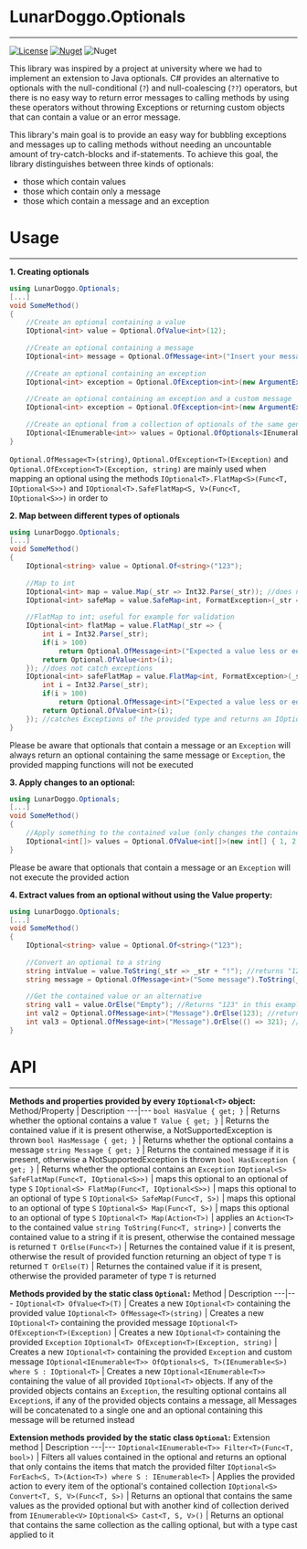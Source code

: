 LunarDoggo.Optionals
============
---
[![License](https://img.shields.io/github/license/LunarDoggo/Optionals)](https://github.com/lunardoggo/Optionals/blob/main/license) [![Nuget](https://img.shields.io/nuget/vpre/LunarDoggo.Optionals)](https://www.nuget.org/packages/LunarDoggo.Optionals/) ![Nuget](https://img.shields.io/nuget/dt/LunarDoggo.Optionals)

This library was inspired by a project at university where we had to implement an extension to Java optionals. C# provides an alternative to optionals with the null-conditional (`?`) and null-coalescing (`??`) operators, but there is no easy way to return error messages to calling methods by using these operators without throwing Exceptions or returning custom objects that can contain a value or an error message.

This library's main goal is to provide an easy way for bubbling exceptions and messages up to calling methods without needing an uncountable amount of try-catch-blocks and if-statements. To achieve this goal, the library distinguishes between three kinds of optionals:
  * those which contain values
  * those which contain only a message
  * those which contain a message and an exception

Usage
=
---
**1. Creating optionals**
```csharp
using LunarDoggo.Optionals;
[...]
void SomeMethod()
{
    //Create an optional containing a value
    IOptional<int> value = Optional.OfValue<int>(12);
    
    //Create an optional containing a message
    IOptional<int> message = Optional.OfMessage<int>("Insert your message here");
    
    //Create an optional containing an exception
    IOptional<int> exception = Optional.OfException<int>(new ArgumentException("Some message"));
    
    //Create an optional containing an exception and a custom message
    IOptional<int> exception = Optional.OfException<int>(new ArgumentException("Some exception"), "Custom message");
    
    //Create an optional from a collection of optionals of the same generic type
    IOptional<IEnumerable<int>> values = Optional.OfOptionals<IEnumerable<int>>(new[] { Optional.OfValue<int>(1), [...] });
}
```

`Optional.OfMessage<T>(string)`, `Optional.OfException<T>(Exception)` and `Optional.OfException<T>(Exception, string)` are mainly used when mapping an optional using the methods `IOptional<T>.FlatMap<S>(Func<T, IOptional<S>>)` and `IOptional<T>.SafeFlatMap<S, V>(Func<T, IOptional<S>>)` in order to 

**2. Map between different types of optionals**
```csharp
using LunarDoggo.Optionals;
[...]
void SomeMethod()
{
    IOptional<string> value = Optional.Of<string>("123");
    
    //Map to int
    IOptional<int> map = value.Map(_str => Int32.Parse(_str)); //does not catch exceptions
    IOptional<int> safeMap = value.SafeMap<int, FormatException>(_str => Int32.Parse(_str)); //catches Exceptions of the provided type and returns an IOptional<T> containing the caught Exception if one was caught
    
    //FlatMap to int; useful for example for validation
    IOptional<int> flatMap = value.FlatMap(_str => {
        int i = Int32.Parse(_str);
        if(i > 100)
            return Optional.OfMessage<int>("Expected a value less or equal to 100");
        return Optional.OfValue<int>(i);
    }); //does not catch exceptions
    IOptional<int> safeFlatMap = value.FlatMap<int, FormatException>(_str => {
        int i = Int32.Parse(_str);
        if(i > 100)
            return Optional.OfMessage<int>("Expected a value less or equal to 100");
        return Optional.OfValue<int>(i);
    }); //catches Exceptions of the provided type and returns an IOptional<T> containing the caught Exception if one was caught
}
```
Please be aware that optionals that contain a message or an `Exception` will always return an optional containing the same message or `Exception`, the provided mapping functions will not be executed

**3. Apply changes to an optional:**
```csharp
using LunarDoggo.Optionals;
[...]
void SomeMethod()
{
    //Apply something to the contained value (only changes the contained value if the optional contains an object of a mutable reference type)
    IOptional<int[]> values = Optional.OfValue<int[]>(new int[] { 1, 2, 3 }).Apply(_values => _values[1] = 10); //sets the second value in the array contained in the optional to 10
}
```
Please be aware that optionals that contain a message or an `Exception` will not execute the provided action

**4. Extract values from an optional without using the Value property:**
```csharp
using LunarDoggo.Optionals;
[...]
void SomeMethod()
{
    IOptional<string> value = Optional.Of<string>("123");
    
    //Convert an optional to a string
    string intValue = value.ToString(_str => _str + "!"); //returns "123!" in this example
    string message = Optional.OfMessage<int>("Some message").ToString(_i => _i); //returns "Some message"
    
    //Get the contained value or an alternative
    string val1 = value.OrElse("Empty"); //Returns "123" in this example
    int val2 = Optional.OfMessage<int>("Message").OrElse(123); //returns 123
    int val3 = Optional.OfMessage<int>("Message").OrElse(() => 321); //returns 321
}
```


API
=
---

**Methods and properties provided by every `IOptional<T>` object:**
Method/Property | Description
---|---
`bool HasValue { get; }` | Returns whether the optional contains a value
`T Value { get; }` | Returns the contained value if it is present otherwise, a NotSupportedException is thrown
`bool HasMessage { get; }` | Returns whether the optional contains a message
`string Message { get; }` | Returns the contained message if it is present, otherwise a NotSupportedException is thrown
`bool HasException { get; }` | Returns whether the optional contains an `Exception`
`IOptional<S> SafeFlatMap(Func<T, IOptional<S>>)` | maps this optional to an optional of type `S`
`IOptional<S> FlatMap(Func<T, IOptional<S>>)` | maps this optional to an optional of type `S`
`IOptional<S> SafeMap(Func<T, S>)` | maps this optional to an optional of type `S`
`IOptional<S> Map(Func<T, S>)` | maps this optional to an optional of type `S`
`IOptional<T> Map(Action<T>)` | applies an `Action<T>` to the contained value
`string ToString(Func<T, string>)` | converts the contained value to a string if it is present, otherwise the contained message is returned
`T OrElse(Func<T>)` | Returnes the contained value if it is present, otherwise the result of provided function returning an object of type `T` is returned
`T OrElse(T)` | Returnes the contained value if it is present, otherwise the provided parameter of type `T` is returned

**Methods provided by the static class `Optional`:**
Method | Description
---|---
`IOptional<T> OfValue<T>(T)` | Creates a new `IOptional<T>` containing the provided value
`IOptional<T> OfMessage<T>(string)` | Creates a new `IOptional<T>` containing the provided message
`IOptional<T> OfException<T>(Exception)` | Creates a new `IOptional<T>` containing the provided `Exception`
`IOptional<T> OfException<T>(Exception, string)` | Creates a new `IOptional<T>` containing the provided `Exception` and custom message
`IOptional<IEnumerable<T>> OfOptionals<S, T>(IEnumerable<S>) where S : IOptional<T>` | Creates a new `IOptional<IEnumerable<T>>` containing the value of all provided `IOptional<T>` objects. If any of the provided objects contains an `Exception`, the resulting optional contains all `Exception`s, if any of the provided objects contains a message, all Messages will be concatenated to a single one and an optional containing this message will be returned instead

**Extension methods provided by the static class `Optional`:**
Extension method | Description
---|---
`IOptional<IEnumerable<T>> Filter<T>(Func<T, bool>)` | Filters all values contained in the optional and returns an optional that only contains the items that match the provided filter
`IOptional<S> ForEach<S, T>(Action<T>) where S : IEnumerable<T>` | Applies the provided action to every item of the optional's contained collection
`IOptional<S> Convert<T, S, V>(Func<T, S>)` | Returns an optional that contains the same values as the provided optional but with another kind of collection derived from `IEnumerable<V>`
`IOptional<S> Cast<T, S, V>()` | Returns an optional that contains the same collection as the calling optional, but with a type cast applied to it


